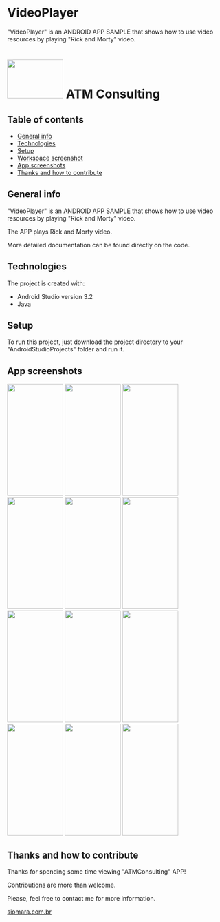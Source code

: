 # VideoPlayer
"VideoPlayer" is an ANDROID APP SAMPLE that shows how to use video resources by playing "Rick and Morty" video.


# <kbd><img src="https://github.com/siomarapantarotto/ReadMeScreeshots/video01.png" width="130" height="90"/></kbd>  ATM Consulting


## Table of contents
* [General info](#general-info)
* [Technologies](#technologies)
* [Setup](#setup)
* [Workspace screenshot](#workspace-screenshot)
* [App screenshots](#app-screenshots)
* [Thanks and how to contribute](#thanks-and-how-to-contribute)


## General info
"VideoPlayer" is an ANDROID APP SAMPLE that shows how to use video resources by playing "Rick and Morty" video.

The APP plays Rick and Morty video.

More detailed documentation can be found directly on the code.


## Technologies
The project is created with:
* Android Studio version 3.2
* Java


## Setup
To run this project, just download the project directory to your "AndroidStudioProjects" folder and run it.


## App screenshots
<kbd><img src="https://github.com/siomarapantarotto/ReadMeScreeshots/video01.png" width="130" height="260"></kbd> <kbd><img src="https://github.com/siomarapantarotto/ReadMeScreeshots/video02.png" width="130" height="260"></kbd>
<kbd><img src="https://github.com/siomarapantarotto/ReadMeScreeshots/video03.png" width="130" height="260"></kbd>
<kbd><img src="https://github.com/siomarapantarotto/ReadMeScreeshots/video04.png" width="130" height="260"></kbd>
<kbd><img src="https://github.com/siomarapantarotto/ReadMeScreeshots/video05.png" width="130" height="260"></kbd>
<kbd><img src="https://github.com/siomarapantarotto/ReadMeScreeshots/video06.png" width="130" height="260"></kbd>
<kbd><img src="https://github.com/siomarapantarotto/ReadMeScreeshots/video07.png" width="130" height="260"></kbd>
<kbd><img src="https://github.com/siomarapantarotto/ReadMeScreeshots/video08.png" width="130" height="260"></kbd>
<kbd><img src="https://github.com/siomarapantarotto/ReadMeScreeshots/blob/master/videoplayer09.png" width="130" height="260"></kbd>
<kbd><img src="https://github.com/siomarapantarotto/ReadMeScreeshots/video10.png" width="130" height="260"></kbd>
<kbd><img src="https://github.com/siomarapantarotto/ReadMeScreeshots/video11.png" width="130" height="260"></kbd>
<kbd><img src="https://github.com/siomarapantarotto/ReadMeScreeshots/video12.png" width="130" height="260"></kbd>


## Thanks and how to contribute
Thanks for spending some time viewing "ATMConsulting" APP!

Contributions are more than welcome.

Please, feel free to contact me for more information.

[siomara.com.br](http://www.siomara.com.br)